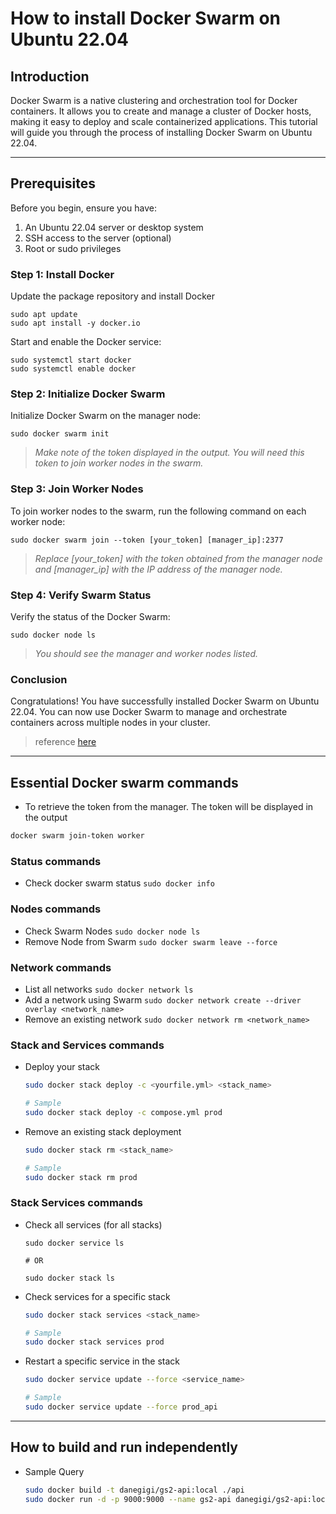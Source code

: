 # How to install Docker Swarm on Ubuntu 22.04

## Introduction
Docker Swarm is a native clustering and orchestration tool for Docker containers. It allows you to create and manage a cluster of Docker hosts, making it easy to deploy and scale containerized applications. This tutorial will guide you through the process of installing Docker Swarm on Ubuntu 22.04.

---

## Prerequisites
Before you begin, ensure you have:
  1. An Ubuntu 22.04 server or desktop system
  2. SSH access to the server (optional)
  3. Root or sudo privileges

### Step 1: Install Docker

Update the package repository and install Docker
```
sudo apt update
sudo apt install -y docker.io
```

Start and enable the Docker service:
```
sudo systemctl start docker
sudo systemctl enable docker
```

### Step 2: Initialize Docker Swarm
Initialize Docker Swarm on the manager node:
```
sudo docker swarm init
```
> *Make note of the token displayed in the output. You will need this token to join worker nodes in the swarm.*

### Step 3: Join Worker Nodes
To join worker nodes to the swarm, run the following command on each worker node:
```
sudo docker swarm join --token [your_token] [manager_ip]:2377
```
> *Replace [your_token] with the token obtained from the manager node and [manager_ip] with the IP address of the manager node.*

### Step 4: Verify Swarm Status
Verify the status of the Docker Swarm:
```
sudo docker node ls
```
> *You should see the manager and worker nodes listed.*

### Conclusion
Congratulations! You have successfully installed Docker Swarm on Ubuntu 22.04. You can now use Docker Swarm to manage and orchestrate containers across multiple nodes in your cluster.
> reference [here](https://netcloud24.com/index.php?rp=/knowledgebase/65/-How-to-Install-Docker-Swarm-on-Ubuntu-22.04.html)

---

## Essential Docker swarm commands

- To retrieve the token from the manager. The token will be displayed in the output
```bash
docker swarm join-token worker
```

### Status commands
- Check docker swarm status `sudo docker info`

### Nodes commands
- Check Swarm Nodes `sudo docker node ls`
- Remove Node from Swarm `sudo docker swarm leave --force`

### Network commands
- List all networks `sudo docker network ls`
- Add a network using Swarm `sudo docker network create --driver overlay <network_name>`
- Remove an existing network `sudo docker network rm <network_name>`

### Stack and Services commands

- Deploy your stack
  ```bash
  sudo docker stack deploy -c <yourfile.yml> <stack_name>
  
  # Sample
  sudo docker stack deploy -c compose.yml prod
  ```

- Remove an existing stack deployment
  ```bash
  sudo docker stack rm <stack_name>
  
  # Sample
  sudo docker stack rm prod
  ```

### Stack Services commands
- Check all services (for all stacks)
  ```
  sudo docker service ls

  # OR

  sudo docker stack ls
  ```
  
- Check services for a specific stack
  ```bash
  sudo docker stack services <stack_name>
  
  # Sample
  sudo docker stack services prod
  ```

- Restart a specific service in the stack
  ```bash
  sudo docker service update --force <service_name>
  
  # Sample
  sudo docker service update --force prod_api
  ```



---

## How to build and run independently

- Sample Query
  ```bash
  sudo docker build -t danegigi/gs2-api:local ./api
  sudo docker run -d -p 9000:9000 --name gs2-api danegigi/gs2-api:local
  ```
